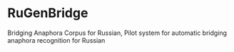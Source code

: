 # RuGenBridge
Bridging Anaphora Corpus for Russian, Pilot system for automatic bridging anaphora recognition for Russian
